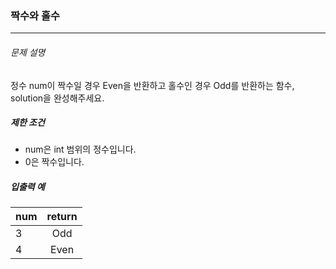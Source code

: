 ### 짝수와 홀수

---

###### 문제 설명

정수 num이 짝수일 경우 Even을 반환하고 홀수인 경우 Odd를 반환하는 함수, solution을 완성해주세요.

##### 제한 조건

- num은 int 범위의 정수입니다.
- 0은 짝수입니다.

##### 입출력 예

| num | return |
| :-- | :----: |
| 3   |  Odd   |
| 4   |  Even  |
